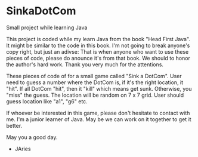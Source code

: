 # SinkaDotCom
Small project while learning Java

This project is coded while my learn Java from the book "Head First Java". It might be similar to the code in this book. 
I'm not going to break anyone's copy right, but just an adivse: That is when anyone who want to use these pieces of code, 
please do anounce it's from that book. We should to honor the author's hard work. Thank you very much for the attentions.


These pieces of code of for a small game called "Sink a DotCom". User need to guess a number where the DotCom is, if it's
the right location, it "hit". If all DotCom "hit", then it "kill" which means get sunk. Otherwise, you "miss" the guess.
The location will be random on 7 x 7 grid. User should guess location like "a1", "g6" etc. 

If whoever be interested in this game, please don't hesitate to contact with me. I'm a junior learner of Java. May be we 
can work on it together to get it better. 

May you a good day.

- JAries
